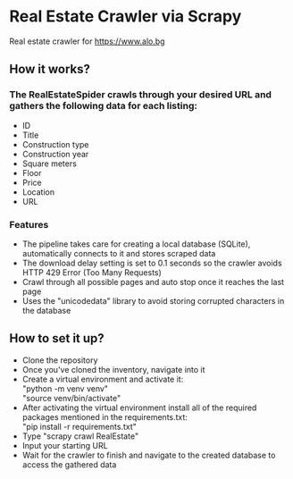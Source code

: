 # Real Estate Crawler via Scrapy
Real estate crawler for https://www.alo.bg 

## How it works?
### The RealEstateSpider crawls through your desired URL and gathers the following data for each listing:
- ID
- Title
- Construction type
- Construction year
- Square meters
- Floor
- Price
- Location
- URL

### Features
- The pipeline takes care for creating a local database (SQLite), automatically connects to it and stores scraped data
- The download delay setting is set to 0.1 seconds so the crawler avoids HTTP 429 Error (Too Many Requests)
- Crawl through all possible pages and auto stop once it reaches the last page
- Uses the "unicodedata" library to avoid storing corrupted characters in the database

## How to set it up?
- Clone the repository
- Once you've cloned the inventory, navigate into it
- Create a virtual environment and activate it:\
"python -m venv venv"\
"source venv/bin/activate"
- After activating the virtual environment install all of the required packages mentioned in the requirements.txt:\
"pip install -r requirements.txt"
- Type "scrapy crawl RealEstate"
- Input your starting URL
- Wait for the crawler to finish and navigate to the created database to access the gathered data
